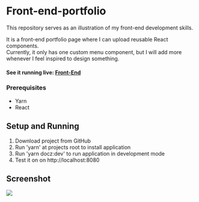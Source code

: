 # Front-end-portfolio

This repository serves as an illustration of my front-end development skills.  

It is a front-end portfolio page where I can upload reusable React components.  
Currently, it only has one custom menu component, but I will add more whenever I feel inspired to design something.

#### See it running live: [Front-End](http://front-end-portfolio.s3-website.eu-north-1.amazonaws.com/)


### Prerequisites
- Yarn
- React

## Setup and Running

1. Download project from GitHub
2. Run 'yarn' at projects root to install application
3. Run 'yarn docz:dev' to run application in development mode
4. Test it on on http://localhost:8080

## Screenshot
<img src="https://front-end-portfolio.s3.eu-north-1.amazonaws.com/pic.png" />
